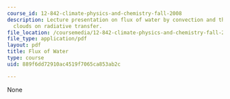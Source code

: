 ```yaml
---
course_id: 12-842-climate-physics-and-chemistry-fall-2008
description: Lecture presentation on flux of water by convection and the effects of
  clouds on radiative transfer.
file_location: /coursemedia/12-842-climate-physics-and-chemistry-fall-2008/889f6dd72910ac4519f7065ca853ab2c_part6_4.pdf
file_type: application/pdf
layout: pdf
title: Flux of Water
type: course
uid: 889f6dd72910ac4519f7065ca853ab2c

---
```

None